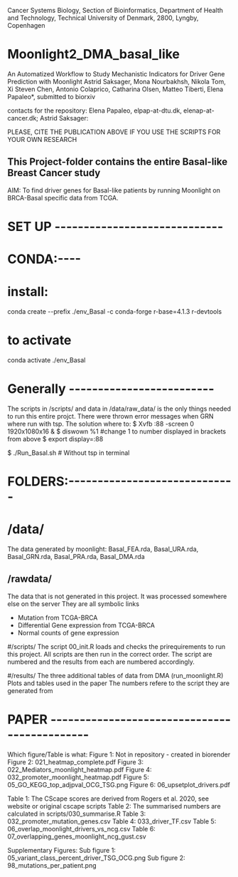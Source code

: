 
Cancer Systems Biology, Section of Bioinformatics, Department of Health and Technology, Technical University of Denmark, 2800, Lyngby, Copenhagen

# Moonlight2_DMA_basal_like


An Automatized Workflow to Study Mechanistic Indicators for Driver Gene Prediction with Moonlight
Astrid Saksager, Mona Nourbakhsh, Nikola Tom, Xi Steven Chen, Antonio Colaprico, Catharina Olsen, Matteo Tiberti, Elena Papaleo*, submitted to biorxiv


contacts for the repository: Elena Papaleo, elpap-at-dtu.dk, elenap-at-cancer.dk; Astrid Saksager: 


PLEASE, CITE THE PUBLICATION ABOVE IF YOU USE THE SCRIPTS FOR YOUR OWN RESEARCH

## This Project-folder contains the entire Basal-like Breast Cancer study

AIM: To find driver genes for Basal-like patients by running Moonlight on BRCA-Basal specific data from TCGA.

# SET UP -----------------------------

# CONDA:----
# install:
conda create --prefix ./env_Basal -c conda-forge r-base=4.1.3 r-devtools
# to activate
conda activate ./env_Basal

# Generally -------------------------
The scripts in /scripts/ and data in /data/raw_data/ is the only things needed to run this entire projct.
There were thrown error messages when GRN where run with tsp. The solution where to:
$ Xvfb :88 -screen 0 1920x1080x16 &
$ diswown %1                            #change 1 to number displayed in brackets from above
$ export display=:88

$ ./Run_Basal.sh                        # Without tsp in terminal

# FOLDERS:-----------------------------

# /data/
The data generated by moonlight:
Basal_FEA.rda, Basal_URA.rda, Basal_GRN.rda, Basal_PRA.rda, Basal_DMA.rda

## /rawdata/
The data that is not generated in this project. It was processed somewhere else on the server
They are all symbolic links
* Mutation from TCGA-BRCA
* Differential Gene expression from TCGA-BRCA
* Normal counts of gene expression

#/scripts/
The script 00_init.R loads and checks the prirequirements to run this project.
All scripts are then run in the correct order.
The script are numbered and the results from each are numbered accordingly.

#/results/
The three additional tables of data from DMA (run_moonlight.R)
Plots and tables used in the paper
The numbers refere to the script they are generated from

# PAPER ---------------------------------------------
Which figure/Table is what:
Figure 1: Not in repository - created in biorender
Figure 2: 021_heatmap_complete.pdf
Figure 3: 022_Mediators_moonlight_heatmap.pdf
Figure 4: 032_promoter_moonlight_heatmap.pdf
Figure 5: 05_GO_KEGG_top_adjpval_OCG_TSG.png
Figure 6: 06_upsetplot_drivers.pdf

Table 1: The CScape scores are derived from Rogers et al. 2020, see  website or original cscape scripts
Table 2: The summarised numbers are calculated in scripts/030_summarise.R
Table 3: 032_promoter_mutation_genes.csv
Table 4: 033_driver_TF.csv
Table 5: 06_overlap_moonlight_drivers_vs_ncg.csv
Table 6: 07_overlapping_genes_moonlight_ncg_gust.csv

Supplementary Figures:
Sub figure 1: 05_variant_class_percent_driver_TSG_OCG.png
Sub figure 2: 98_mutations_per_patient.png
